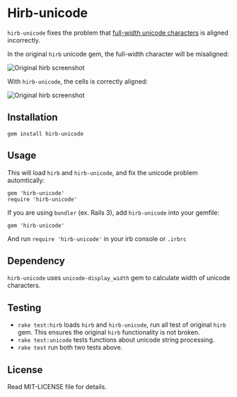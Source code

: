 # Hirb-unicode 
`hirb-unicode` fixes the problem that [full-width unicode characters](http://en.wikipedia.org/wiki/Fullwidth_form#Fullwidth_form) is aligned incorrectly.

In the original `hirb` unicode gem, the full-width character will be misaligned: 

![Original hirb screenshot](http://miaout17.github.com/hirb-unicode/hirb-original.png)

With `hirb-unicode`, the cells is correctly aligned: 

![Original hirb screenshot](http://miaout17.github.com/hirb-unicode/hirb-unicode.png)

## Installation

    gem install hirb-unicode

## Usage

This will load `hirb` and `hirb-unicode`, and fix the unicode problem automtically:

    gem 'hirb-unicode'
    require 'hirb-unicode'

If you are using `bundler` (ex. Rails 3), add `hirb-unicode` into your gemfile:

    gem 'hirb-unicode'

And run `require 'hirb-unicode'` in your irb console or `.irbrc`

## Dependency

`hirb-unicode` uses `unicode-display_width` gem to calculate width of unicode characters.

## Testing

* `rake test:hirb` loads `hirb` and `hirb-unicode`, run all test of original `hirb` gem. This ensures the original `hirb` functionality is not broken.
* `rake test:unicode` tests functions about unicode string processing.
* `rake test` run both two tests above.

## License

Read MIT-LICENSE file for details.

